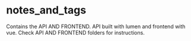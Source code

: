 # notes_and_tags


Contains the API AND FRONTEND. API built with lumen and frontend with vue. Check API AND FRONTEND folders for instructions.
